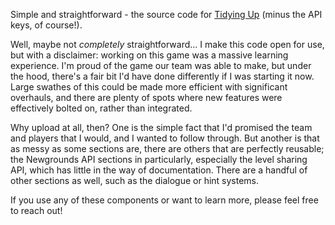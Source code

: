 Simple and straightforward - the source code for [Tidying Up](https://www.newgrounds.com/portal/view/881447) (minus the API keys, of course!).

Well, maybe not _completely_ straightforward... I make this code open for use, but with a disclaimer: working on this game was a massive learning experience. I'm proud of the game our team was able to make, but under the hood, there's a fair bit I'd have done differently if I was starting it now. Large swathes of this could be made more efficient with significant overhauls, and there are plenty of spots where new features were effectively bolted on, rather than integrated. 

Why upload at all, then? One is the simple fact that I'd promised the team and players that I would, and I wanted to follow through. But another is that as messy as some sections are, there are others that are perfectly reusable; the Newgrounds API sections in particularly, especially the level sharing API, which has little in the way of documentation. There are a handful of other sections as well, such as the dialogue or hint systems. 

If you use any of these components or want to learn more, please feel free to reach out!
